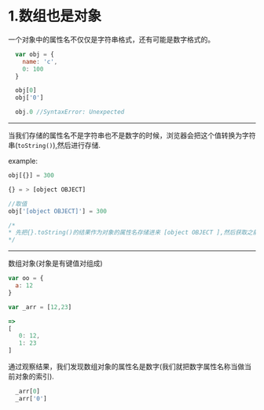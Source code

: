 # 1.数组也是对象

一个对象中的属性名不仅仅是字符串格式，还有可能是数字格式的。
```javascript
  var obj = {
    name: 'c',
    0: 100
  }

  obj[0]
  obj['0']

  obj.0 //SyntaxError: Unexpected
```

---

当我们存储的属性名不是字符串也不是数字的时候，浏览器会把这个值转换为字符串(`toString()`),然后进行存储.

example:<br>
```javascript
obj[{}] = 300

{} = > [object OBJECT]

//取值
obj['[object OBJECT]'] = 300

/*
* 先把{}.toString()的结果作为对象的属性名存储进来 [object OBJECT ],然后获取之前存储的300
*/
```

---
数组对象(对象是有键值对组成)

```javascript
var oo = {
  a: 12
}

var _arr = [12,23]

=>
[ 
   0: 12,
   1: 23
]

```

通过观察结果，我们发现数组对象的属性名是数字(我们就把数字属性名称当做当前对象的索引).
```javascript
  _arr[0]
  _arr['0']
```